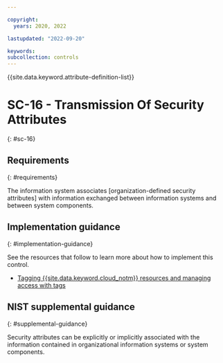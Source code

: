 ```yaml
---

copyright:
  years: 2020, 2022

lastupdated: "2022-09-20"

keywords: 
subcollection: controls
---
```


{{site.data.keyword.attribute-definition-list}}

# SC-16 - Transmission Of Security Attributes
{: #sc-16}

## Requirements
{: #requirements}

The information system associates [organization-defined security attributes] with information exchanged between information systems and between system components.

## Implementation guidance
{: #implementation-guidance}

See the resources that follow to learn more about how to implement this control.

- [Tagging {{site.data.keyword.cloud_notm}} resources and managing access with tags](/docs/framework-financial-services?topic=framework-financial-services-shared-tagging-resources)

## NIST supplemental guidance
{: #supplemental-guidance}

Security attributes can be explicitly or implicitly associated with the information contained in organizational information systems or system components.

